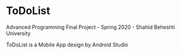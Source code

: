# ToDoList
Advanced Programming Final Project - Spring 2020 - Shahid Beheshti University

ToDoList is a Mobile App design by Android Studio
